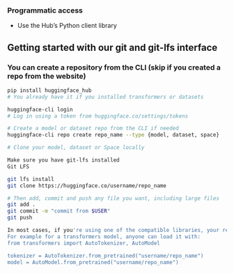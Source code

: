 ### Programmatic access
- Use the Hub’s Python client library

## Getting started with our git and git-lfs interface

### You can create a repository from the CLI (skip if you created a repo from the website)

```sh
pip install huggingface_hub
# You already have it if you installed transformers or datasets

huggingface-cli login
# Log in using a token from huggingface.co/settings/tokens

# Create a model or dataset repo from the CLI if needed
huggingface-cli repo create repo_name --type {model, dataset, space}

# Clone your model, dataset or Space locally

Make sure you have git-lfs installed
Git LFS

git lfs install
git clone https://huggingface.co/username/repo_name

# Then add, commit and push any file you want, including large files
git add .
git commit -m "commit from $USER"
git push

In most cases, if you're using one of the compatible libraries, your repo will then be accessible from code, through its identifier: username/repo_name
For example for a transformers model, anyone can load it with:
from transformers import AutoTokenizer, AutoModel

tokenizer = AutoTokenizer.from_pretrained("username/repo_name")
model = AutoModel.from_pretrained("username/repo_name")
